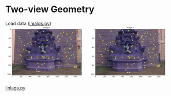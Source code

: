 # Two-view Geometry


Load data ([imalgs.py](https://github.com/teruyuki-yamasaki/VAMR/blob/main/exercise06/code/imalgs.py))
<img src="https://github.com/teruyuki-yamasaki/VAMR/blob/main/exercise06/results/matches.png"/>

[linlags.py](https://github.com/teruyuki-yamasaki/VAMR/blob/main/exercise06/code/linalgs.py)
